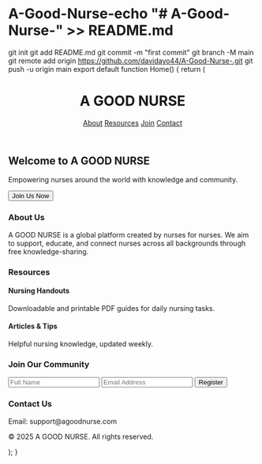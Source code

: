 # A-Good-Nurse-echo "# A-Good-Nurse-" >> README.md
git init
git add README.md
git commit -m "first commit"
git branch -M main
git remote add origin https://github.com/davidayo44/A-Good-Nurse-.git
git push -u origin main
export default function Home() { return ( <main className="min-h-screen bg-white text-gray-800"> <header className="bg-blue-600 text-white py-6 shadow-md"> <div className="container mx-auto px-4 flex justify-between items-center"> <h1 className="text-2xl font-bold">A GOOD NURSE</h1> <nav className="space-x-4"> <a href="#about" className="hover:underline">About</a> <a href="#resources" className="hover:underline">Resources</a> <a href="#join" className="hover:underline">Join</a> <a href="#contact" className="hover:underline">Contact</a> </nav> </div> </header>

<section className="text-center py-20 bg-gray-100">
    <h2 className="text-4xl font-bold mb-4">Welcome to A GOOD NURSE</h2>
    <p className="text-lg mb-6">Empowering nurses around the world with knowledge and community.</p>
    <Button className="bg-blue-600 text-white px-6 py-2 rounded-full">Join Us Now</Button>
  </section>

  <section id="about" className="py-16 px-4 container mx-auto">
    <h3 className="text-2xl font-bold mb-4">About Us</h3>
    <p>
      A GOOD NURSE is a global platform created by nurses for nurses. We aim to support,
      educate, and connect nurses across all backgrounds through free knowledge-sharing.
    </p>
  </section>

  <section id="resources" className="py-16 px-4 bg-gray-100 container mx-auto">
    <h3 className="text-2xl font-bold mb-4">Resources</h3>
    <div className="grid grid-cols-1 md:grid-cols-2 gap-6">
      <Card>
        <CardContent className="p-4">
          <h4 className="text-lg font-semibold">Nursing Handouts</h4>
          <p>Downloadable and printable PDF guides for daily nursing tasks.</p>
        </CardContent>
      </Card>
      <Card>
        <CardContent className="p-4">
          <h4 className="text-lg font-semibold">Articles & Tips</h4>
          <p>Helpful nursing knowledge, updated weekly.</p>
        </CardContent>
      </Card>
    </div>
  </section>

  <section id="join" className="py-16 px-4 container mx-auto">
    <h3 className="text-2xl font-bold mb-4">Join Our Community</h3>
    <form className="max-w-lg mx-auto space-y-4">
      <input type="text" placeholder="Full Name" className="w-full p-2 border rounded" />
      <input type="email" placeholder="Email Address" className="w-full p-2 border rounded" />
      <Button className="bg-blue-600 text-white w-full">Register</Button>
    </form>
  </section>

  <section id="contact" className="py-16 px-4 bg-gray-100 container mx-auto">
    <h3 className="text-2xl font-bold mb-4">Contact Us</h3>
    <p>Email: support@agoodnurse.com</p>
  </section>

  <footer className="bg-blue-600 text-white py-4 text-center">
    &copy; 2025 A GOOD NURSE. All rights reserved.
  </footer>
</main>

); }


